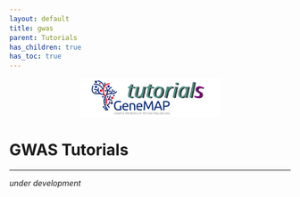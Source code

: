 ```yaml
---
layout: default
title: gwas
parent: Tutorials
has_children: true
has_toc: true
---
```


<p align="center"><img src="../../assets/img/genemap-tutorials.svg" height="50%" width="50%"></p>


# GWAS Tutorials
---

_under development_